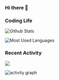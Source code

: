 ### Hi there 👋

<!--
**Zweisamkeiten/Zweisamkeiten** is a ✨ _special_ ✨ repository because its `README.md` (this file) appears on your GitHub profile.

Here are some ideas to get you started:

- 🔭 I’m currently working on ...
- 🌱 I’m currently learning ...
- 👯 I’m looking to collaborate on ...
- 🤔 I’m looking for help with ...
- 💬 Ask me about ...
- 📫 How to reach me: ...
- 😄 Pronouns: ...
- ⚡ Fun fact: ...
-->
### Coding Life

![Github Stats](https://github-readme-stats.vercel.app/api?username=zweisamkeiten&count_private=true&show_icons=true&include_all_commits=true&theme=tokyonight)

![Most Used Languages](https://github-readme-stats.vercel.app/api/top-langs/?username=zweisamkeiten&layout=compact&theme=tokyonight&langs_count=100&hide=HTML,TeX,Roff,Makefile,CSS,Gherkin,PHP,Perl,GLSL,Emacs%20Lisp)

### Recent Activity

![](https://github-profile-summary-cards.vercel.app/api/cards/profile-details?username=zweisamkeiten&theme=tokyonight)
  
![activity graph](https://activity-graph.herokuapp.com/graph?username=zweisamkeiten&theme=tokyonight&hide_border=true)
